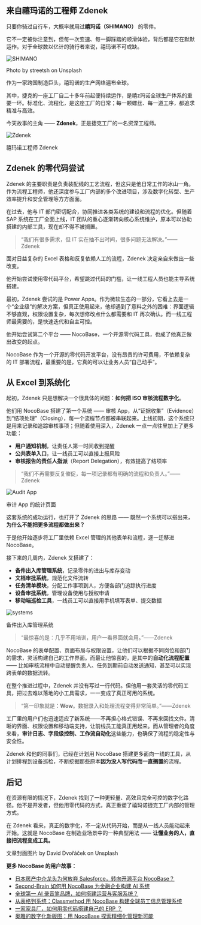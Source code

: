 ## **来自禧玛诺的工程师 Zdenek**

只要你骑过自行车，大概率就用过**禧玛诺（SHIMANO）** 的零件。

它不一定被你注意到，但每一次变速、每一脚踩踏的顺滑体验，背后都是它在默默运作。对于全球数以亿计的骑行者来说，禧玛诺不可或缺。

![SHIMANO](https://static-docs.nocobase.com/1-2bf0x7.png)

Photo by streetsh on Unsplash

作为一家跨国制造巨头，禧玛诺的生产网络遍布全球。

其中，捷克的一座工厂自二十多年前起便持续运作，是禧z玛诺全球生产体系的重要一环。标准化、流程化，是这座工厂的日常；每一颗螺丝、每一道工序，都追求精准与高效。

今天故事的主角 —— **Zdenek**，正是捷克工厂的一名资深工程师。

![Zdenek](https://static-docs.nocobase.com/2-n1j6vu.png)

禧玛诺工程师 Zdenek

## Zdenek 的零代码尝试

Zdenek 的主要职责是负责装配线的工艺流程，但这只是他日常工作的冰山一角。作为流程工程师，他还深度参与工厂内部的多个改进项目，涉及数字化转型、生产效率提升和安全管理等方方面面。

在过去，他与 IT 部门密切配合，协同推进各类系统的建设和流程的优化。但随着 SAP 系统在工厂全面上线，IT 团队的重心逐渐转向核心系统维护，原本可以协助搭建的内部工具，现在却不得不被搁置。

> “我们有很多需求，但 IT 实在抽不出时间，很多问题无法解决。”——Zdenek

面对日益复杂的 Excel 表格和反复依赖人工的流程，Zdenek 决定亲自来做出一些改变。

他开始尝试使用零代码平台，希望跳过代码的门槛，让一线工程人员也能主导系统搭建。

最初，Zdenek 尝试的是 Power Apps。作为微软生态的一部分，它看上去是一个“企业级”的解决方案，但真正使用起来，他却遇到了意料之外的困难：界面逻辑不够直观，权限设置复杂，每次想修改点什么都需要和 IT 再次确认。而一线工程师最需要的，是快速迭代和自主可控。

他开始尝试第二个平台 —— NocoBase，一个开源零代码工具，也成了他真正做出改变的起点。

NocoBase 作为一个开源的零代码开发平台，没有昂贵的许可费用，不依赖复杂的 IT 部署流程，最重要的是，它真的可以让业务人员“自己动手”。

## 从 Excel 到系统化

起初，Zdenek 只是想解决一个很具体的问题：**如何把 ISO 审核流程数字化**。

他们用 NocoBase 搭建了第一个系统 —— 审核 App，从“证据收集”（Evidence）到“结项处理”（Closing），每一个流程节点都被串联起来。上线初期，这个系统只是用来记录和追踪审核事项；但随着使用深入，Zdenek 一点一点往里加上了更多功能：

* **用户通知机制**，让责任人第一时间收到提醒
* **公共表单入口**，让一线员工可以直接上报风险
* **审核报告的责任人指派**（Report Delegation），有效提高了结项率

> “我们不再需要反复催促，每一项记录都有明确的流程和负责人。”——Zdenek

![Audit App](https://static-docs.nocobase.com/3-xezzjr.png)

审计 App 的统计页面

这套系统的成功运行，也打开了 Zdenek 的思路 —— 既然一个系统可以搭出来，**为什么不能把更多流程都做出来？**

于是他开始逐步将工厂里依赖 Excel 管理的其他表单和流程，逐一迁移进 NocoBase。

接下来的几周内，Zdenek 又搭建了：

* **备件出入库管理系统**，记录零件的进出与库存变动
* **文档审批系统**，规范化文件流转
* **任务清单模块**，分配工作事项到人，方便各部门追踪执行进度
* **设备审批系统**，管理设备使用与授权申请
* **移动端巡检工具**，一线员工可以直接用手机填写表单、提交数据

![systems](https://static-docs.nocobase.com/4-s9441n.png)

备件出入库管理系统

> “最惊喜的是：几乎不用培训，用户一看界面就会用。”——Zdenek

NocoBase 的表单配置、页面布局与权限设置，让他们可以根据不同岗位和部门的需求，灵活构建自己的工作界面。而最让他惊喜的，是其中的**自动化流程配置** —— 比如审核流程中自动提醒负责人、任务到期前自动发送通知，甚至可以实现跨表单的数据流转。

在整个推进过程中，Zdenek 并没有写过一行代码。但他用一套灵活的零代码工具，把过去难以落地的小工具需求，一一变成了真正可用的系统。

> “第一印象就是：**Wow**。数据录入和处理流程变得非常简单。”——Zdenek

工厂里的用户们也迅速适应了新系统——不再担心格式错误、不再来回找文件。清晰的界面、权限设置和移动端支持，让前线员工能真正用起来。而从管理者的角度来看，**审计日志、字段级控制、工作流自动化**这些能力，也确保了流程的稳定性与安全性。

Zdenek 和他的同事们，已经在计划用 NocoBase 搭建更多面向一线的工具，从计划排程到设备巡检，不断挖掘那些原本**因为没人写代码而一直搁置**的流程。

## 后记

在资源有限的情况下，Zdenek 找到了一种更轻量、高效且完全可控的数字化路径。他不是开发者，但他用零代码的方式，真正重塑了禧玛诺捷克工厂内部的管理方式。

在 Zdenek 看来，真正的数字化，不一定从代码开始，而是从一线人员能动起来开始。这就是 NocoBase 在制造业场景中的一种典型用法 —— **让懂业务的人，直接把流程变成工具。**



文章封面图片 by David Dvořáček on Unsplash


**更多 NocoBase 的用户故事：**

* [日本房产中介龙头为何放弃 Salesforce，转向开源平台 NocoBase？](https://www.nocobase.com/cn/blog/century-21)
* [Second-Brain 如何用 NocoBase 为金融企业构建 AI 系统](https://www.nocobase.com/cn/blog/second-brain)
* [全球第一 AI 录音笔品牌，如何搭建运营与客服系统？](https://www.nocobase.com/cn/blog/plaud)
* [从表格到系统：Classmethod 用 NocoBase 构建全球员工信息管理系统](https://www.nocobase.com/cn/blog/classmethod)
* [一家家具厂，如何用零代码搭建自己的 ERP ？](https://www.nocobase.com/cn/blog/olmon)
* [奥雅的数字化新版图：用 NocoBase 探索精细化管理新可能](https://www.nocobase.com/cn/blog/l-a)
